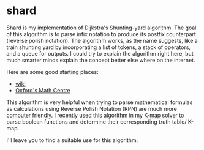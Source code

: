 # shard


Shard is my implementation of Dijkstra's Shunting-yard algorithm.
The goal of this algorithm is to parse infix notation to produce its postfix counterpart (reverse polish notation).
The algorithm works, as the name suggests, like a train shunting yard by incorporating a list of tokens, a stack of operators, and a queue for outputs.
I could try to explain the algorithm right here, but much smarter minds explain the concept better else where on the internet.

Here are some good starting places:
+ [wiki](https://en.wikipedia.org/wiki/Shunting-yard_algorithm)
+ [Oxford's Math Centre](http://www.oxfordmathcenter.com/drupal7/node/628)

This algorithm is very helpful when trying to parse mathematical formulas as calculations using Reverse Polish Notation (RPN) are much more computer friendly.
I recently used this algorithm in my [K-map solver](http://github.com/tarellano/canoe) to parse boolean functions and determine their corresponding truth table/ K-map.

I'll leave you to find a suitable use for this algorithm.
